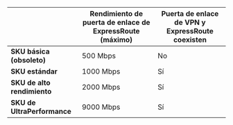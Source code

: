 |  | **Rendimiento de puerta de enlace de ExpressRoute (máximo)** | **Puerta de enlace de VPN y ExpressRoute coexisten** |
| --- | --- | --- |
| **SKU básica (obsoleto)** |500 Mbps |No |
| **SKU estándar** |1000 Mbps |Sí |
| **SKU de alto rendimiento** |2000 Mbps |Sí |
| **SKU de UltraPerformance** |9000 Mbps |Sí |

